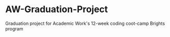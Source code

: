 # AW-Graduation-Project
Graduation project for Academic Work's 12-week coding coot-camp Brights program
